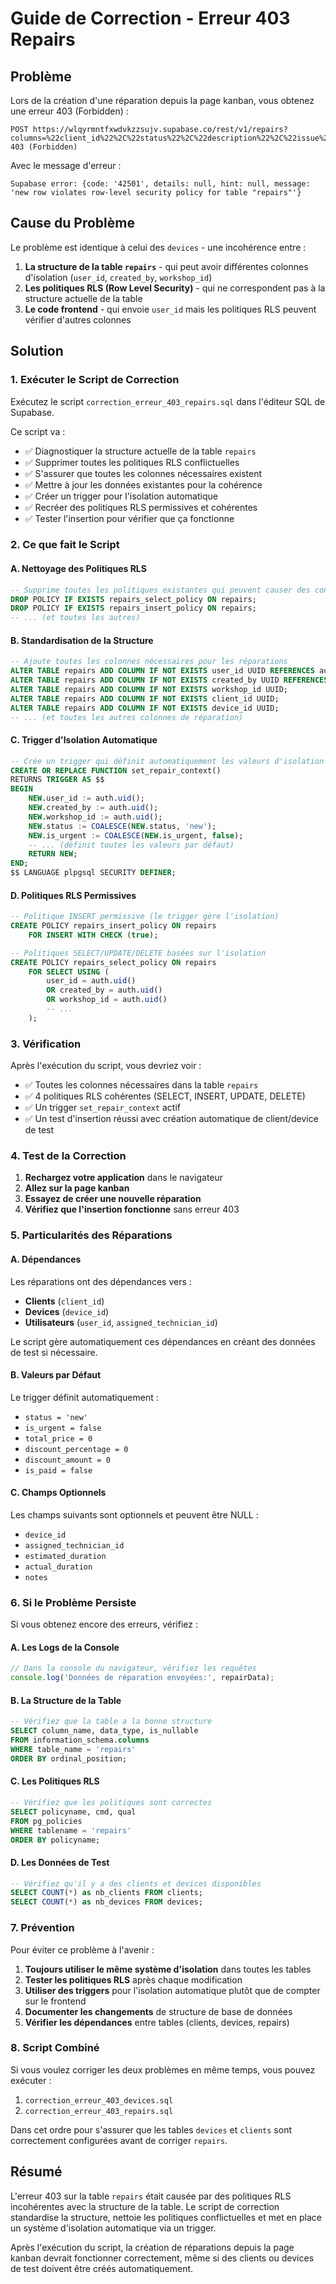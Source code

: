 # Guide de Correction - Erreur 403 Repairs

## Problème
Lors de la création d'une réparation depuis la page kanban, vous obtenez une erreur 403 (Forbidden) :
```
POST https://wlqyrmntfxwdvkzzsujv.supabase.co/rest/v1/repairs?columns=%22client_id%22%2C%22status%22%2C%22description%22%2C%22issue%22%2C%22estimated_duration%22%2C%22due_date%22%2C%22is_urgent%22%2C%22total_price%22%2C%22discount_percentage%22%2C%22discount_amount%22%2C%22original_price%22%2C%22is_paid%22%2C%22user_id%22%2C%22created_at%22%2C%22updated_at%22%2C%22device_id%22%2C%22assigned_technician_id%22&select=* 403 (Forbidden)
```

Avec le message d'erreur :
```
Supabase error: {code: '42501', details: null, hint: null, message: 'new row violates row-level security policy for table "repairs"'}
```

## Cause du Problème
Le problème est identique à celui des `devices` - une incohérence entre :
1. **La structure de la table `repairs`** - qui peut avoir différentes colonnes d'isolation (`user_id`, `created_by`, `workshop_id`)
2. **Les politiques RLS (Row Level Security)** - qui ne correspondent pas à la structure actuelle de la table
3. **Le code frontend** - qui envoie `user_id` mais les politiques RLS peuvent vérifier d'autres colonnes

## Solution

### 1. Exécuter le Script de Correction
Exécutez le script `correction_erreur_403_repairs.sql` dans l'éditeur SQL de Supabase.

Ce script va :
- ✅ Diagnostiquer la structure actuelle de la table `repairs`
- ✅ Supprimer toutes les politiques RLS conflictuelles
- ✅ S'assurer que toutes les colonnes nécessaires existent
- ✅ Mettre à jour les données existantes pour la cohérence
- ✅ Créer un trigger pour l'isolation automatique
- ✅ Recréer des politiques RLS permissives et cohérentes
- ✅ Tester l'insertion pour vérifier que ça fonctionne

### 2. Ce que fait le Script

#### A. Nettoyage des Politiques RLS
```sql
-- Supprime toutes les politiques existantes qui peuvent causer des conflits
DROP POLICY IF EXISTS repairs_select_policy ON repairs;
DROP POLICY IF EXISTS repairs_insert_policy ON repairs;
-- ... (et toutes les autres)
```

#### B. Standardisation de la Structure
```sql
-- Ajoute toutes les colonnes nécessaires pour les réparations
ALTER TABLE repairs ADD COLUMN IF NOT EXISTS user_id UUID REFERENCES auth.users(id);
ALTER TABLE repairs ADD COLUMN IF NOT EXISTS created_by UUID REFERENCES auth.users(id);
ALTER TABLE repairs ADD COLUMN IF NOT EXISTS workshop_id UUID;
ALTER TABLE repairs ADD COLUMN IF NOT EXISTS client_id UUID;
ALTER TABLE repairs ADD COLUMN IF NOT EXISTS device_id UUID;
-- ... (et toutes les autres colonnes de réparation)
```

#### C. Trigger d'Isolation Automatique
```sql
-- Crée un trigger qui définit automatiquement les valeurs d'isolation
CREATE OR REPLACE FUNCTION set_repair_context()
RETURNS TRIGGER AS $$
BEGIN
    NEW.user_id := auth.uid();
    NEW.created_by := auth.uid();
    NEW.workshop_id := auth.uid();
    NEW.status := COALESCE(NEW.status, 'new');
    NEW.is_urgent := COALESCE(NEW.is_urgent, false);
    -- ... (définit toutes les valeurs par défaut)
    RETURN NEW;
END;
$$ LANGUAGE plpgsql SECURITY DEFINER;
```

#### D. Politiques RLS Permissives
```sql
-- Politique INSERT permissive (le trigger gère l'isolation)
CREATE POLICY repairs_insert_policy ON repairs
    FOR INSERT WITH CHECK (true);

-- Politiques SELECT/UPDATE/DELETE basées sur l'isolation
CREATE POLICY repairs_select_policy ON repairs
    FOR SELECT USING (
        user_id = auth.uid()
        OR created_by = auth.uid()
        OR workshop_id = auth.uid()
        -- ...
    );
```

### 3. Vérification

Après l'exécution du script, vous devriez voir :
- ✅ Toutes les colonnes nécessaires dans la table `repairs`
- ✅ 4 politiques RLS cohérentes (SELECT, INSERT, UPDATE, DELETE)
- ✅ Un trigger `set_repair_context` actif
- ✅ Un test d'insertion réussi avec création automatique de client/device de test

### 4. Test de la Correction

1. **Rechargez votre application** dans le navigateur
2. **Allez sur la page kanban**
3. **Essayez de créer une nouvelle réparation**
4. **Vérifiez que l'insertion fonctionne** sans erreur 403

### 5. Particularités des Réparations

#### A. Dépendances
Les réparations ont des dépendances vers :
- **Clients** (`client_id`)
- **Devices** (`device_id`)
- **Utilisateurs** (`user_id`, `assigned_technician_id`)

Le script gère automatiquement ces dépendances en créant des données de test si nécessaire.

#### B. Valeurs par Défaut
Le trigger définit automatiquement :
- `status = 'new'`
- `is_urgent = false`
- `total_price = 0`
- `discount_percentage = 0`
- `discount_amount = 0`
- `is_paid = false`

#### C. Champs Optionnels
Les champs suivants sont optionnels et peuvent être NULL :
- `device_id`
- `assigned_technician_id`
- `estimated_duration`
- `actual_duration`
- `notes`

### 6. Si le Problème Persiste

Si vous obtenez encore des erreurs, vérifiez :

#### A. Les Logs de la Console
```javascript
// Dans la console du navigateur, vérifiez les requêtes
console.log('Données de réparation envoyées:', repairData);
```

#### B. La Structure de la Table
```sql
-- Vérifiez que la table a la bonne structure
SELECT column_name, data_type, is_nullable
FROM information_schema.columns 
WHERE table_name = 'repairs'
ORDER BY ordinal_position;
```

#### C. Les Politiques RLS
```sql
-- Vérifiez que les politiques sont correctes
SELECT policyname, cmd, qual
FROM pg_policies 
WHERE tablename = 'repairs'
ORDER BY policyname;
```

#### D. Les Données de Test
```sql
-- Vérifiez qu'il y a des clients et devices disponibles
SELECT COUNT(*) as nb_clients FROM clients;
SELECT COUNT(*) as nb_devices FROM devices;
```

### 7. Prévention

Pour éviter ce problème à l'avenir :

1. **Toujours utiliser le même système d'isolation** dans toutes les tables
2. **Tester les politiques RLS** après chaque modification
3. **Utiliser des triggers** pour l'isolation automatique plutôt que de compter sur le frontend
4. **Documenter les changements** de structure de base de données
5. **Vérifier les dépendances** entre tables (clients, devices, repairs)

### 8. Script Combiné

Si vous voulez corriger les deux problèmes en même temps, vous pouvez exécuter :
1. `correction_erreur_403_devices.sql`
2. `correction_erreur_403_repairs.sql`

Dans cet ordre pour s'assurer que les tables `devices` et `clients` sont correctement configurées avant de corriger `repairs`.

## Résumé

L'erreur 403 sur la table `repairs` était causée par des politiques RLS incohérentes avec la structure de la table. Le script de correction standardise la structure, nettoie les politiques conflictuelles et met en place un système d'isolation automatique via un trigger.

Après l'exécution du script, la création de réparations depuis la page kanban devrait fonctionner correctement, même si des clients ou devices de test doivent être créés automatiquement.





